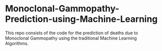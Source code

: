 # Monoclonal-Gammopathy-Prediction-using-Machine-Learning
This repo consists of the code for the prediction of deaths due to Monoclonal Gammopathy using the traditional Machine Learning Algorithms.
